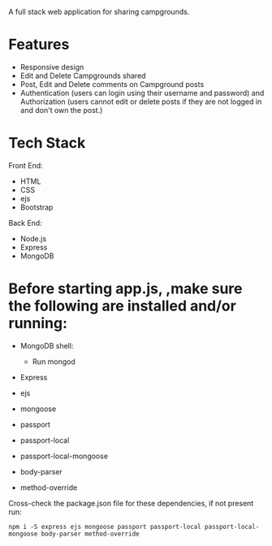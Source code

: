 A full stack web application for sharing campgrounds.
  
# Features
* Responsive design
* Edit and Delete Campgrounds shared
* Post, Edit and Delete comments on Campground posts 
* Authentication (users can login using their username and password) and Authorization (users cannot edit or delete posts if they are not logged in and don't own the post.)

# Tech Stack
Front End:
* HTML
* CSS
* ejs
* Bootstrap

Back End:
* Node.js
* Express
* MongoDB


# Before starting app.js, ,make sure the following are installed and/or running:
* MongoDB shell:

  * Run mongod
  
* Express
* ejs
* mongoose
* passport
* passport-local
* passport-local-mongoose
* body-parser
* method-override

Cross-check the package.json file for these dependencies, if not present run: 
```
npm i -S express ejs mongoose passport passport-local passport-local-mongoose body-parser method-override
```
